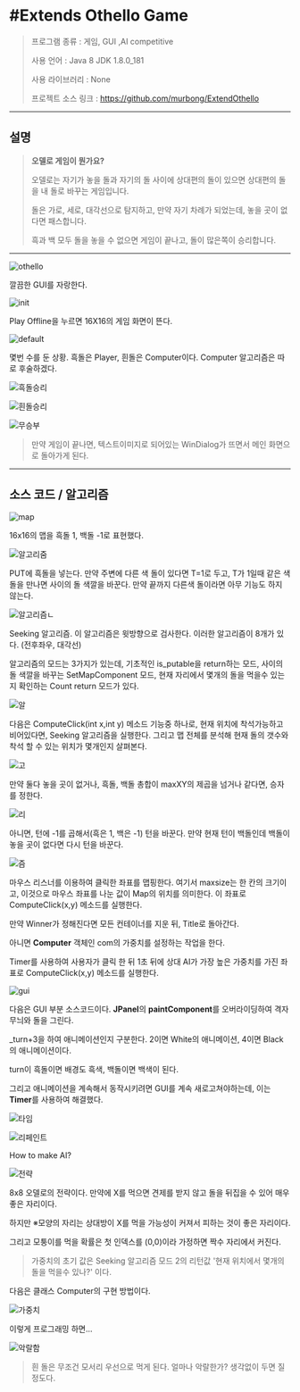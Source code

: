 # #Extends Othello Game

> 프로그램 종류 : 게임, GUI ,AI competitive
>
> 사용 언어 : Java 8 JDK 1.8.0_181
>
> 사용 라이브러리 : None
>
> 프로젝트 소스 링크 : https://github.com/murbong/ExtendOthello

------

## 설명

> **오델로 게임이 뭔가요?**
>
> 오델로는 자기가  놓을 돌과 자기의 돌 사이에 상대편의 돌이 있으면  상대편의 돌을 내  돌로 바꾸는 게임입니다.
>
> 돌은 가로, 세로, 대각선으로 탐지하고, 만약 자기 차례가 되었는데, 놓을 곳이 없다면 패스합니다.
>
> 흑과 백 모두 돌을 놓을 수 없으면 게임이 끝나고, 돌이 많은쪽이 승리합니다.

------

![othello](image/othello.PNG)

깔끔한 GUI를 자랑한다.

![init](image/init.PNG)

Play Offline을 누르면 16X16의 게임 화면이 뜬다. 

![default](image/default.PNG)

몇번 수를 둔 상황. 흑돌은 Player, 흰돌은 Computer이다. Computer 알고리즘은 따로 후술하겠다.

![흑돌승리](D:\eclipse-workspace\Othello\흑돌승리.png)

![흰돌승리](D:\eclipse-workspace\Othello\흰돌승리.png)

![무승부](D:\eclipse-workspace\Othello\무승부.png)

> 만약 게임이 끝나면, 텍스트이미지로 되어있는 WinDialog가 뜨면서 메인 화면으로 돌아가게 된다.



------



## 소스 코드 / 알고리즘

![map](image/map.png)

16x16의 맵을 흑돌 1, 백돌 -1로 표현했다.

![알고리줌](image/알고리줌.PNG)

PUT에 흑돌을 넣는다. 만약 주변에 다른 색 돌이 있다면 T=1로 두고, T가 1일때 같은 색 돌을 만나면 사이의 돌 색깔을 바꾼다. 만약 끝까지 다른색 돌이라면 아무 기능도 하지 않는다.

![알고리즘ㄴ](image/알고리즘ㄴ.PNG)

Seeking 알고리즘. 이 알고리즘은 윗방향으로 검사한다. 이러한 알고리즘이 8개가 있다. (전후좌우, 대각선)

알고리즘의 모드는 3가지가 있는데, 기초적인 is_putable을 return하는 모드, 사이의 돌 색깔을 바꾸는 SetMapComponent 모드, 현재 자리에서 몇개의 돌을 먹을수 있는지 확인하는 Count return 모드가 있다.

![알](image/알.PNG)

다음은 ComputeClick(int x,int y) 메소드 기능중 하나로, 현재 위치에 착석가능하고 비어있다면, Seeking 알고리즘을 실행한다. 그리고 맵 전체를 분석해 현재 돌의 갯수와 착석 할 수 있는 위치가 몇개인지 살펴본다.

![고](image/고.PNG)

만약 둘다 놓을 곳이 없거나, 흑돌, 백돌 총합이 maxXY의 제곱을 넘거나 같다면, 승자를 정한다.

![리](image/리.PNG)

아니면, 턴에 -1를 곱해서(흑은 1, 백은 -1) 턴을 바꾼다. 만약 현재 턴이 백돌인데 백돌이 놓을 곳이 없다면 다시 턴을 바꾼다.

![즘](image/즘.PNG)

마우스 리스너를 이용하여 클릭한 좌표를 맵핑한다. 여기서 maxsize는 한 칸의 크기이고, 이것으로 마우스 좌표를 나눈 값이 Map의 위치를 의미한다. 이 좌표로 ComputeClick(x,y) 메소드를 실행한다.

만약 Winner가 정해진다면 모든 컨테이너를 지운 뒤, Title로 돌아간다.

아니면 **Computer** 객체인 com의 가중치를 설정하는 작업을 한다.

Timer를 사용하여 사용자가 클릭 한 뒤 1초 뒤에 상대 AI가 가장 높은 가중치를 가진 좌표로 ComputeClick(x,y)   메소드를 실행한다.

![gui](image/gui.PNG)

다음은 GUI 부분 소스코드이다. **JPanel**의 **paintComponent**를 오버라이딩하여 격자무늬와 돌을 그린다.

_turn+3을 하여 애니메이션인지 구분한다. 2이면 White의 애니메이션, 4이면 Black의 애니메이션이다.

turn이 흑돌이면 배경도 흑색, 백돌이면 백색이 된다.

그리고 애니메이션을 계속해서 동작시키려면 GUI를 계속 새로고쳐야하는데, 이는 **Timer**를 사용하여 해결했다.

![타임](image/타임.PNG)

![리페인트](image/리페인트.PNG)

How to make AI?

![전략](image/전략.PNG)

8x8 오델로의 전략이다. 만약에 X를 먹으면 견제를 받지 않고 돌을 뒤집을 수 있어 매우 좋은 자리이다.

하지만 ※모양의 자리는 상대방이 X를 먹을 가능성이 커져서 피하는 것이 좋은 자리이다.

그리고 모퉁이를 먹을 확률은 첫 인덱스를 (0,0)이라 가정하면 짝수 자리에서 커진다. 

> 가중치의 초기 값은 Seeking 알고리즘 모드 2의 리턴값 '현재 위치에서 몇개의 돌을 먹을수 있나?' 이다.

다음은 클래스 Computer의 구현 방법이다.

![가중치](image/가중치.PNG)

이렇게 프로그래밍 하면...

![악랄함](image/악랄함.PNG)

> 흰 돌은 무조건 모서리 우선으로 먹게 된다. 얼마나 악랄한가? 생각없이 두면 질 정도다.

